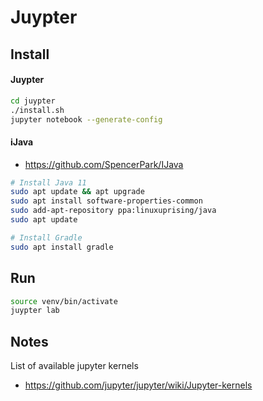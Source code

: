 # Juypter

## Install

#### Juypter
```bash
cd juypter
./install.sh
jupyter notebook --generate-config
```

#### iJava
- https://github.com/SpencerPark/IJava
```bash
# Install Java 11
sudo apt update && apt upgrade
sudo apt install software-properties-common
sudo add-apt-repository ppa:linuxuprising/java
sudo apt update

# Install Gradle
sudo apt install gradle
```

## Run
```bash
source venv/bin/activate
juypter lab
```

## Notes

List of available jupyter kernels
- https://github.com/jupyter/jupyter/wiki/Jupyter-kernels
